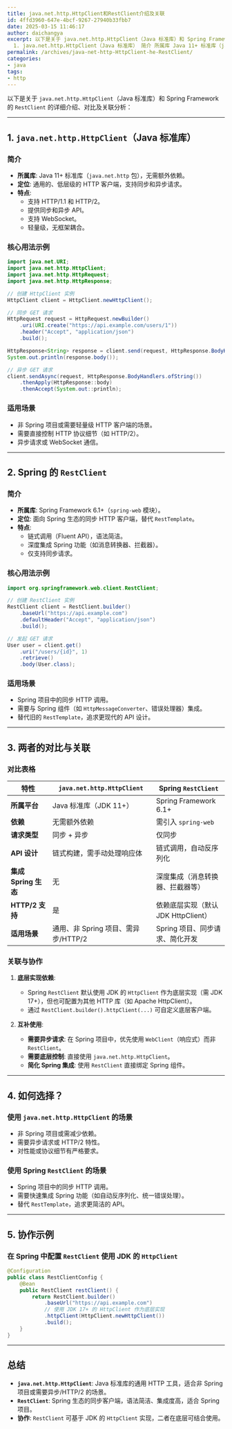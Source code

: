 ```yaml
---
title: java.net.http.HttpClient和RestClient介绍及关联
id: 4ffd3960-647e-4bcf-9267-27940b33fbb7
date: 2025-03-15 11:46:17
author: daichangya
excerpt: 以下是关于 java.net.http.HttpClient（Java 标准库）和 Spring Framework 的 RestClient 的详细介绍、对比及关联分析：
  1. java.net.http.HttpClient（Java 标准库） 简介 所属库 Java 11+ 标准库（java
permalink: /archives/java-net-http-HttpClient-he-RestClient/
categories:
- java
tags:
- http
---
```


以下是关于 `java.net.http.HttpClient`（Java 标准库）和 Spring Framework 的 `RestClient` 的详细介绍、对比及关联分析：

---

## **1. `java.net.http.HttpClient`（Java 标准库）**
### **简介**
- **所属库**: Java 11+ 标准库（`java.net.http` 包），无需额外依赖。
- **定位**: 通用的、低层级的 HTTP 客户端，支持同步和异步请求。
- **特点**:
  - 支持 HTTP/1.1 和 HTTP/2。
  - 提供同步和异步 API。
  - 支持 WebSocket。
  - 轻量级，无框架耦合。

### **核心用法示例**
```java
import java.net.URI;
import java.net.http.HttpClient;
import java.net.http.HttpRequest;
import java.net.http.HttpResponse;

// 创建 HttpClient 实例
HttpClient client = HttpClient.newHttpClient();

// 同步 GET 请求
HttpRequest request = HttpRequest.newBuilder()
    .uri(URI.create("https://api.example.com/users/1"))
    .header("Accept", "application/json")
    .build();

HttpResponse<String> response = client.send(request, HttpResponse.BodyHandlers.ofString());
System.out.println(response.body());

// 异步 GET 请求
client.sendAsync(request, HttpResponse.BodyHandlers.ofString())
    .thenApply(HttpResponse::body)
    .thenAccept(System.out::println);
```

### **适用场景**
- 非 Spring 项目或需要轻量级 HTTP 客户端的场景。
- 需要直接控制 HTTP 协议细节（如 HTTP/2）。
- 异步请求或 WebSocket 通信。

---

## **2. Spring 的 `RestClient`**
### **简介**
- **所属库**: Spring Framework 6.1+（`spring-web` 模块）。
- **定位**: 面向 Spring 生态的同步 HTTP 客户端，替代 `RestTemplate`。
- **特点**:
  - 链式调用（Fluent API），语法简洁。
  - 深度集成 Spring 功能（如消息转换器、拦截器）。
  - 仅支持同步请求。

### **核心用法示例**
```java
import org.springframework.web.client.RestClient;

// 创建 RestClient 实例
RestClient client = RestClient.builder()
    .baseUrl("https://api.example.com")
    .defaultHeader("Accept", "application/json")
    .build();

// 发起 GET 请求
User user = client.get()
    .uri("/users/{id}", 1)
    .retrieve()
    .body(User.class);
```

### **适用场景**
- Spring 项目中的同步 HTTP 调用。
- 需要与 Spring 组件（如 `HttpMessageConverter`、错误处理器）集成。
- 替代旧的 `RestTemplate`，追求更现代的 API 设计。

---

## **3. 两者的对比与关联**
### **对比表格**

| **特性**                | **`java.net.http.HttpClient`**       | **Spring `RestClient`**             |
|-------------------------|--------------------------------------|--------------------------------------|
| **所属平台**            | Java 标准库（JDK 11+）               | Spring Framework 6.1+               |
| **依赖**                | 无需额外依赖                         | 需引入 `spring-web`                 |
| **请求类型**            | 同步 + 异步                         | 仅同步                              |
| **API 设计**            | 链式构建，需手动处理响应体           | 链式调用，自动反序列化              |
| **集成 Spring 生态**    | 无                                   | 深度集成（消息转换器、拦截器等）    |
| **HTTP/2 支持**         | 是                                   | 依赖底层实现（默认 JDK HttpClient） |
| **适用场景**            | 通用、非 Spring 项目、需异步/HTTP/2 | Spring 项目、同步请求、简化开发     |

### **关联与协作**
1. **底层实现依赖**:
   - Spring `RestClient` 默认使用 JDK 的 `HttpClient` 作为底层实现（需 JDK 17+），但也可配置为其他 HTTP 库（如 Apache HttpClient）。
   - 通过 `RestClient.builder().httpClient(...)` 可自定义底层客户端。

2. **互补使用**:
   - **需要异步请求**: 在 Spring 项目中，优先使用 `WebClient`（响应式）而非 `RestClient`。
   - **需要底层控制**: 直接使用 `java.net.http.HttpClient`。
   - **简化 Spring 集成**: 使用 `RestClient` 直接绑定 Spring 组件。

---

## **4. 如何选择？**
### **使用 `java.net.http.HttpClient` 的场景**
- 非 Spring 项目或需减少依赖。
- 需要异步请求或 HTTP/2 特性。
- 对性能或协议细节有严格要求。

### **使用 Spring `RestClient` 的场景**
- Spring 项目中的同步 HTTP 调用。
- 需要快速集成 Spring 功能（如自动反序列化、统一错误处理）。
- 替代 `RestTemplate`，追求更简洁的 API。

---

## **5. 协作示例**
### 在 Spring 中配置 `RestClient` 使用 JDK 的 `HttpClient`
```java
@Configuration
public class RestClientConfig {
    @Bean
    public RestClient restClient() {
        return RestClient.builder()
            .baseUrl("https://api.example.com")
            // 使用 JDK 17+ 的 HttpClient 作为底层实现
            .httpClient(HttpClient.newHttpClient())
            .build();
    }
}
```

---

## **总结**
- **`java.net.http.HttpClient`**: Java 标准库的通用 HTTP 工具，适合非 Spring 项目或需要异步/HTTP/2 的场景。
- **`RestClient`**: Spring 生态的同步客户端，语法简洁、集成度高，适合 Spring 项目。
- **协作**: `RestClient` 可基于 JDK 的 `HttpClient` 实现，二者在底层可结合使用。